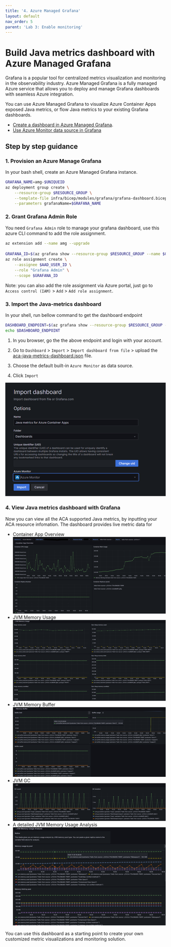 ```yaml
---
title: '4. Azure Managed Grafana'
layout: default
nav_order: 5
parent: 'Lab 3: Enable monitoring'
---
```


# Build Java metrics dashboard with Azure Managed Grafana

Grafana is a popular tool for centralized metrics visualization and monitoring in the observability industry. Azure Managed Grafana is a fully managed Azure service that allows you to deploy and manage Grafana dashboards with seamless Azure integration. 

You can use Azure Managed Grafana to visualize Azure Container Apps exposed Java metrics, or flow Java metrics to your existing Grafana dashboards.
- [Create a dashboard in Azure Managed Grafana](https://learn.microsoft.com/en-us/azure/managed-grafana/how-to-create-dashboard).
- [Use Azure Monitor data source in Grafana](https://grafana.com/docs/grafana/latest/datasources/azure-monitor/)

## Step by step guidance

### 1. Provision an Azure Manage Grafana
In your bash shell, create an Azure Managed Grafana instance.

```bash
GRAFANA_NAME=amg-$UNIQUEID
az deployment group create \
    --resource-group $RESOURCE_GROUP \
    --template-file infra/bicep/modules/grafana/grafana-dashboard.bicep \
    --parameters grafanaName=$GRAFANA_NAME
``` 

### 2. Grant Grafana Admin Role
You need `Grafana Admin` role to manage your grafana dashboard, use this azure CLI command to add the role assignment.

```bash
az extension add --name amg --upgrade

GRAFANA_ID=$(az grafana show --resource-group $RESOURCE_GROUP --name $GRAFANA_NAME --query id --output tsv)
az role assignment create \
    --assignee $AAD_USER_ID \
    --role "Grafana Admin" \
    --scope $GRAFANA_ID
``` 

Note: you can also add the role assignment via Azure portal, just go to `Access control (IAM)` > `Add` > `Add role assignment`.

### 3. Import the Java-metrics dashboard
In your shell, run bellow command to get the dashboard endpoint

```bash
DASHBOARD_ENDPOINT=$(az grafana show --resource-group $RESOURCE_GROUP --name $GRAFANA_NAME --query "properties.endpoint" --output tsv)
echo $DASHBOARD_ENDPOINT
``` 

1) In you browser, go the the above endpoint and login with your account.

2) Go to `Dashboard` > `Import` > `Import dashboard from file` > upload the [aca-java-metrics-dashboard.json](../../dashboard/aca-java-metrics-dashboard.json) file.

3) Choose the default built-in `Azure Monitor` as data source.

4) Click `Import`

![Import Java Metrics dashboard](../../images/acalab3-05-grafana-import-dashboard.png)

### 4. View Java metrics dashboard with Grafana

Now you can view all the ACA supported Java metrics, by inputting your ACA resource infomation.
The dashboard provides live metric data for 
- Container App Overview
![Container App Overview](../../images/acalab3-05-grafana-overview.png)
- JVM Memory Usage
![JVM Memory Usage](../../images/acalab3-05-grafana-jvm-mem.png)
- JVM Memory Buffer
![JVM Memory Buffer](../../images/acalab3-05-grafana-jvm-buffer.png)
- JVM GC
![JVM GC](../../images/acalab3-05-grafana-jvm-gc.png)
- A detailed JVM Memory Usage Analysis
![detailed JVM Memory Usage Analysis](../../images/acalab3-05-grafana-jvm-mem-analysis.png)

You can use this dashboard as a starting point to create your own customized metric visualizations and monitoring solution.
